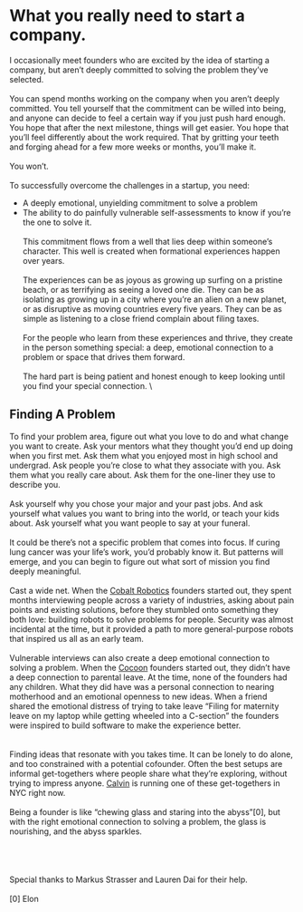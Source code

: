 # What you really need to start a company.

I occasionally meet founders who are excited by the idea of starting a company, but aren’t deeply committed to solving the problem they’ve selected.
\
\
You can spend months working on the company when you aren’t deeply committed. You tell yourself that the commitment can be willed into being, and anyone can decide to feel a certain way if you just push hard enough. You hope that after the next milestone, things will get easier. You hope that you’ll feel differently about the work required. That by gritting your teeth and forging ahead for a few more weeks or months, you’ll make it.
\
\
You won’t.
\
\
To successfully overcome the challenges in a startup, you need\:
  - A deeply emotional, unyielding commitment to solve a problem
  - The ability to do painfully vulnerable self-assessments to know if you’re the one to solve it.
\
\
This commitment flows from a well that lies deep within someone’s character. This well is created when formational experiences happen over years.
\
\
The experiences can be as joyous as growing up surfing on a pristine beach, or as terrifying as seeing a loved one die. They can be as isolating as growing up in a city where you’re an alien on a new planet, or as disruptive as moving countries every five years. They can be as simple as listening to a close friend complain about filing taxes.
\
\
For the people who learn from these experiences and thrive, they create in the person something special: a deep, emotional connection to a problem or space that drives them forward.
\
\
The hard part is being patient and honest enough to keep looking until you find your special connection.
\

## Finding A Problem
To find your problem area, figure out what you love to do and what change you want to create. Ask your mentors what they thought you’d end up doing when you first met. Ask them what you enjoyed most in high school and undergrad. Ask people you’re close to what they associate with you. Ask them what you really care about. Ask them for the one-liner they use to describe you.
\
\
Ask yourself why you chose your major and your past jobs. And ask yourself what values you want to bring into the world, or teach your kids about. Ask yourself what you want people to say at your funeral.
\
\
It could be there’s not a specific problem that comes into focus. If curing lung cancer was your life’s work, you’d probably know it. But patterns will emerge, and you can begin to figure out what sort of mission you find deeply meaningful.
\
\
Cast a wide net. When the [Cobalt Robotics](https://www.linkedin.com/company/cobaltrobotics/) founders started out, they spent months interviewing people across a variety of industries, asking about pain points and existing solutions, before they stumbled onto something they both love: building robots to solve problems for people. Security was almost incidental at the time, but it provided a path to more general-purpose robots that inspired us all as an early team.
\
\
Vulnerable interviews can also create a deep emotional connection to solving a problem. When the [Cocoon](https://www.linkedin.com/company/meetcocoon/)  founders started out, they didn’t have a deep connection to parental leave. At the time, none of the founders had any children. What they did have was a personal connection to nearing motherhood and an emotional openness to new ideas. When a friend shared the emotional distress of trying to take leave “Filing for maternity leave on my laptop while getting wheeled into a C-section” the founders were inspired to build software to make the experience better.   
\
\
Finding ideas that resonate with you takes time. It can be lonely to do alone, and too constrained with a potential cofounder. Often the best setups are informal get-togethers where people share what they’re exploring, without trying to impress anyone. [Calvin](https://www.linkedin.com/in/calvinfo/) is running one of these get-togethers in NYC right now.
\
\
Being a founder is like “chewing glass and staring into the abyss”[0], but with the right emotional connection to solving a problem, the glass is nourishing, and the abyss sparkles.
\
\
\
\
\
Special thanks to Markus Strasser and Lauren Dai for their help.
\
\
[0] Elon




